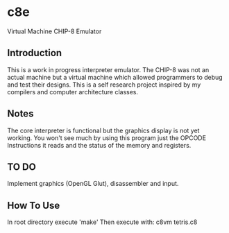 # c8e
Virtual Machine CHIP-8 Emulator

Introduction
------------
This is a work in progress interpreter emulator. The CHIP-8 was not an actual machine but a virtual machine which allowed programmers to debug and test their designs. This is a self research project inspired by my compilers and computer architecture classes.

Notes
------------
The core interpreter is functional but the graphics display is not yet working. You won't see much by using this program just the OPCODE Instructions it reads and the status of the memory and registers. 

TO DO
------------
Implement graphics (OpenGL Glut), disassembler and input.

How To Use
------------
In root directory execute 'make'
Then execute with: c8vm tetris.c8 
